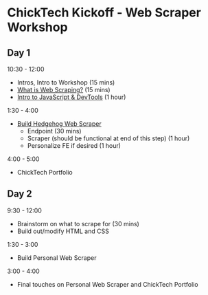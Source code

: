 # ChickTech Kickoff - Web Scraper Workshop

## Day 1
10:30 - 12:00
- Intros, Intro to Workshop (15 mins)
- [What is Web Scraping?](./day_1/what_is_web_scraping.md) (15 mins)
- [Intro to JavaScript & DevTools](./day_1/into_to_js_and_dev_tools.md) (1 hour)

1:30 - 4:00
- [Build Hedgehog Web Scraper](./day_1/hedgehog_web_scraper.md)
  * Endpoint (30 mins)
  * Scraper (should be functional at end of this step) (1 hour)
  * Personalize FE if desired (1 hour)

4:00 - 5:00
- ChickTech Portfolio 

## Day 2
9:30 - 12:00
- Brainstorm on what to scrape for (30 mins)
- Build out/modify HTML and CSS 

1:30 - 3:00
- Build Personal Web Scraper

3:00 - 4:00 
- Final touches on Personal Web Scraper and ChickTech Portfolio
